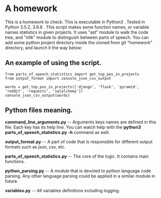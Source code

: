 # A homework
This is a homework to check.
This is executable in Python3 .
Tested in Python 3.5.2, 3.6.8 .
This script makes some function names, or variable names statistics in given projects. It uses "ast" module to walk the code tree, and "nltk" module to distinguish between parts of speech. You can add some python project directory inside the cloned from git "homework" directory, and launch it the way below:
## An example of using the script. ##

    from parts_of_speech_statistics import get_top_pos_in_projects
    from output_format import console_json_csv_output
      
    words = get_top_pos_in_projects(['django', 'flask', 'pyramid', 'reddit', 'requests', 'sqlalchemy'])
    console_json_csv_output(words)
## Python files meaning. ##
**command_line_arguments.py** -- Arguments keys names are defined in this file. Each key has its help line. You can watch help with the **python3 parts_of_speech_statistics.py -h** command as well.  

**output_format.py** -- A part of code that is responsible for different output formats such as json, csv, etc.  

**parts_of_speech_statistics.py** -- The core of the logic. It contains main functions.  

**python_parsing.py** -- A module that is devoted to python language code parsing. Any other language parsing could be applied in a similar module in future.  

**variables.py** -- All variables definitions including logging.  

